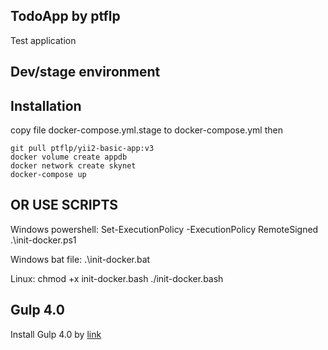 TodoApp by ptflp
----------------
Test application

Dev/stage environment
---------------------
Installation
------------
copy file docker-compose.yml.stage to docker-compose.yml then
```
git pull ptflp/yii2-basic-app:v3
docker volume create appdb
docker network create skynet
docker-compose up
```

OR USE SCRIPTS
--------------
Windows powershell:
Set-ExecutionPolicy -ExecutionPolicy RemoteSigned
.\init-docker.ps1

Windows bat file:
.\init-docker.bat

Linux:
chmod +x init-docker.bash
./init-docker.bash


Gulp 4.0
--------
Install Gulp 4.0 by [link](https://gist.github.com/ptflp/f86694ea2320f792af48e691e2e5f1ff#file-install-sh)